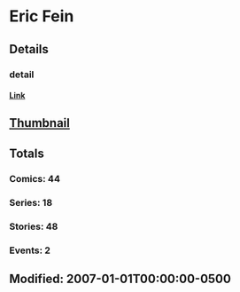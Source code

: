 # Eric  Fein 
## Details
### detail
#### [Link](http://marvel.com/comics/creators/2093/eric_fein?utm_campaign=apiRef&utm_source=225578a89fc76f3d20fbffda5d17a88d)
## [Thumbnail](http://i.annihil.us/u/prod/marvel/i/mg/f/40/4bb3d81ee90fb.jpg)
## Totals
### Comics: 44
### Series: 18
### Stories: 48
### Events: 2
## Modified: 2007-01-01T00:00:00-0500
